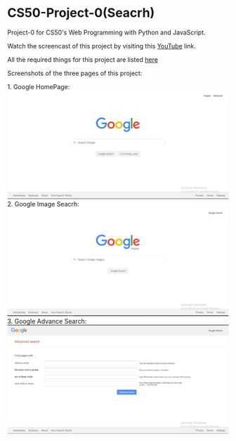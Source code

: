 # CS50-Project-0(Seacrh)
Project-0 for CS50's Web Programming with Python and JavaScript.

Watch the screencast of this project by visiting this [YouTube](https://www.youtube.com/watch?v=2JuU1_jX03w&t=3s) link.

All the required things for this project are listed [here](https://cs50.harvard.edu/web/2020/projects/0/search/)

Screenshots of the three pages of this project: <br>

<p align="left">
  1. Google HomePage:<br>
  <img src="Screenshots/ss1.JPG">
  2. Google Image Seacrh:<br>
  <img src="Screenshots/ss2.JPG">
  3. Google Advance Search:<br>
  <img src="Screenshots/ss3.JPG">  
</p>




